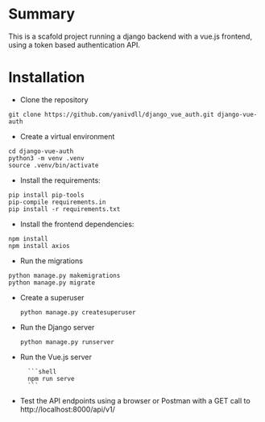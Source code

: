 # Summary

This is a scafold project running a django backend with a vue.js frontend, using a token based authentication API.

# Installation
* Clone the repository

```shell
git clone https://github.com/yanivdll/django_vue_auth.git django-vue-auth
```

* Create a virtual environment

```shell
cd django-vue-auth
python3 -m venv .venv
source .venv/bin/activate
```

* Install the requirements:

```shell
pip install pip-tools
pip-compile requirements.in
pip install -r requirements.txt
```

* Install the frontend dependencies:

```shell
npm install
npm install axios
```

* Run the migrations

```shell
python manage.py makemigrations
python manage.py migrate
```
* Create a superuser
    
    ```shell
    python manage.py createsuperuser
    ```

* Run the Django server
    
    ```shell
    python manage.py runserver
    ```

* Run the Vue.js server
        
        ```shell
        npm run serve
        ```

* Test the API endpoints using a browser or Postman with a GET call to http://localhost:8000/api/v1/

